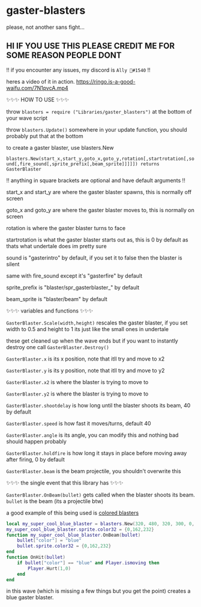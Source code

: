 # gaster-blasters
please, not another sans fight...

## HI IF YOU USE THIS PLEASE CREDIT ME FOR SOME REASON PEOPLE DONT

!! if you encounter any issues, my discord is `Ally 🌠#1540` !!

heres a video of it in action. https://ringo.is-a-good-waifu.com/7N1pvcA.mp4


✨✨✨ HOW TO USE ✨✨✨

throw `blasters = require ("Libraries/gaster_blasters")` at the bottom of your wave script

throw `blasters.Update()` somewhere in your update function, you should probably put that at the bottom

to create a gaster blaster, use blasters.New

`blasters.New(start_x,start_y,goto_x,goto_y,rotation[,startrotation[,sound[,fire_sound[,sprite_prefix[,beam_sprite]]]]]) returns GasterBlaster`

!! anything in square brackets are optional and have default arguments !!

start_x and start_y are where the gaster blaster spawns, this is normally off screen

goto_x and goto_y are where the gaster blaster moves to, this is normally on screen

rotation is where the gaster blaster turns to face

startrotation is what the gaster blaster starts out as, this is 0 by default as thats what undertale does im pretty sure

sound is "gasterintro" by default, if you set it to false then the blaster is silent

same with fire_sound except it's "gasterfire" by default

sprite_prefix is "blaster/spr_gasterblaster_" by default

beam_sprite is "blaster/beam" by default

✨✨✨ variables and functions ✨✨✨

`GasterBlaster.Scale(width,height)` rescales the gaster blaster, if you set width to 0.5 and height to 1 its just like the small ones in undertale

these get cleaned up when the wave ends but if you want to instantly destroy one call `GasterBlaster.Destroy()`

`GasterBlaster.x` is its x position, note that itll try and move to x2

`GasterBlaster.y` is its y position, note that itll try and move to y2

`GasterBlaster.x2` is where the blaster is trying to move to

`GasterBlaster.y2` is where the blaster is trying to move to

`GasterBlaster.shootdelay` is how long until the blaster shoots its beam, 40 by default

`GasterBlaster.speed` is how fast it moves/turns, default 40

`GasterBlaster.angle` is its angle, you can modify this and nothing bad should happen probably

`GasterBlaster.holdfire` is how long it stays in place before moving away after firing, 0 by default

`GasterBlaster.beam` is the beam projectile, you shouldn't overwrite this

✨✨✨ the single event that this library has ✨✨✨

`GasterBlaster.OnBeam(bullet)` gets called when the blaster shoots its beam. `bullet` is the beam (its a projectile btw)

a good example of this being used is [colored blasters](https://o.lol-sa.me/2CUA1G7.mp4)

```lua
local my_super_cool_blue_blaster = blasters.New(320, 480, 320, 300, 0, 0)
my_super_cool_blue_blaster.sprite.color32 = {0,162,232}
function my_super_cool_blue_blaster.OnBeam(bullet)
    bullet["color"] = "blue"
    bullet.sprite.color32 = {0,162,232}
end
function OnHit(bullet)
    if bullet["color"] == "blue" and Player.ismoving then
        Player.Hurt(1,0)
    end
end
```
in this wave (which is missing a few things but you get the point) creates a blue gaster blaster.
